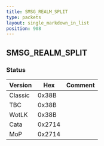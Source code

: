 ```yaml
---
title: SMSG_REALM_SPLIT
type: packets
layout: single_markdown_in_list
position: 908
---
```


## SMSG_REALM_SPLIT

### Status

Version    | Hex        | Comment
---------- | ---------- | ---------- 
Classic    | 0x38B      | 
TBC        | 0x38B      | 
WotLK      | 0x38B      | 
Cata       | 0x2714     | 
MoP        | 0x2714     | 